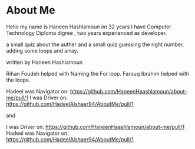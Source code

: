 # About Me

Hello my name is Haneen Hashlamoun im 32 years I have Computer Technology Diploma digree , two years experienced as developer.

a small quiz about the auther
and a small quiz guessing the right number. adding some loops and array.

written by Haneen Hashlamoun 

Rihan Foudeh helped with Naming the For loop.
Farouq Ibrahim helped with the loops.

Hadeel was Navigator on: https://github.com/HaneenHaashlamoun/about-me/pull/1
I was Driver on: https://github.com/HadeelAlshaer94/AboutMe/pull/1

and 

I was Driver on: https://github.com/HaneenHaashlamoun/about-me/pull/1
Hadeel was Navigator on: https://github.com/HadeelAlshaer94/AboutMe/pull/1